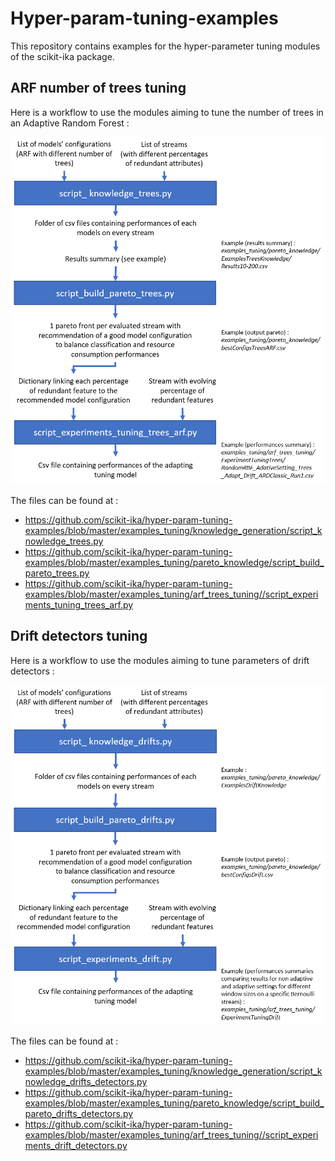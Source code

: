 # Hyper-param-tuning-examples
This repository contains examples for the hyper-parameter tuning modules of the scikit-ika package. 

## ARF number of trees tuning
Here is a workflow to use the modules aiming to tune the number of trees in an Adaptive Random Forest :

![treesWorkflow](https://github.com/scikit-ika/hyper-param-tuning-examples/blob/master/images/workflow_ARF_ntrees_tuning.png?&raw=true)

The files can be found at : 
* https://github.com/scikit-ika/hyper-param-tuning-examples/blob/master/examples_tuning/knowledge_generation/script_knowledge_trees.py
* https://github.com/scikit-ika/hyper-param-tuning-examples/blob/master/examples_tuning/pareto_knowledge/script_build_pareto_trees.py
* https://github.com/scikit-ika/hyper-param-tuning-examples/blob/master/examples_tuning/arf_trees_tuning//script_experiments_tuning_trees_arf.py

## Drift detectors tuning
Here is a workflow to use the modules aiming to tune parameters of drift detectors :

![treesWorkflow](https://github.com/scikit-ika/hyper-param-tuning-examples/blob/master/images/workflow_drift_detectors_tuning.png?&raw=true)

The files can be found at : 
* https://github.com/scikit-ika/hyper-param-tuning-examples/blob/master/examples_tuning/knowledge_generation/script_knowledge_drifts_detectors.py
* https://github.com/scikit-ika/hyper-param-tuning-examples/blob/master/examples_tuning/pareto_knowledge/script_build_pareto_drifts_detectors.py
* https://github.com/scikit-ika/hyper-param-tuning-examples/blob/master/examples_tuning/arf_trees_tuning//script_experiments_drift_detectors.py
